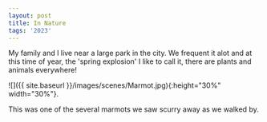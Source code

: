 ```yaml
---
layout: post
title: In Nature
tags: '2023'
---
```


My family and I live near a large park in the city. We frequent it alot and at this time of year, the 'spring explosion' I like to call it, there are plants and animals everywhere!

![]({{ site.baseurl }}/images/scenes/Marmot.jpg){:height="30%" width="30%"}.

This was one of the several marmots we saw scurry away as we walked by. 
